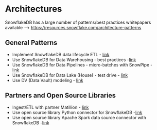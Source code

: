 # Architectures

SnowflakeDB has a large number of patterns/best practices whitepapers available --> https://resources.snowflake.com/architecture-patterns 

## General Patterns

- Implement SnowflakeDB data lifecycle ETL - [link](https://docs.snowflake.com/en/user-guide/data-lifecycle.html)
- Use SnowflakeDB for Data Warehousing - best practices -[link](https://resources.snowflake.com/data-warehousing-modernization/5-best-practices-for-data-warehouse-development)
- Use SnowflakeDB for Data Pipelines - micro-batches with SnowPipe - [link](https://resources.snowflake.com/architecture-patterns/004-ingestion-microbatch-ingestion-with-snowpipe-v2)
- Use SnowflakeDB for Data Lake (House) - test drive - [link](https://resources.snowflake.com/data-lake/test-driving-snowflake-for-data-lake)
- Use DV (Data Vault) modeling - [link](https://www.snowflake.com/blog/support-multiple-data-modeling-approaches-with-snowflake/)


## Partners and Open Source Libraries

- Ingest/ETL with partner Matillion - [link](https://resources.snowflake.com/architecture-patterns/snowflake-pattern-ingestion-ingestion-from-oracle-exadata-using-matillion)
- Use open source library Python connector for SnowflakeDB -[link](https://github.com/snowflakedb/snowflake-connector-python)
- Use open source library Apache Spark data source connector with SnowflakeDB -[link](https://github.com/snowflakedb/spark-snowflake)

